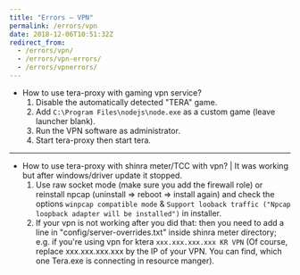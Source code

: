 ```yaml
---
title: "Errors – VPN"
permalink: /errors/vpn
date: 2018-12-06T10:51:32Z
redirect_from:
  - /errors/vpn/
  - /errors/vpn-errors/
  - /errors/vpnerrors/
---
```



* How to use tera-proxy with gaming vpn service?
  1. Disable the automatically detected "TERA" game.
  2. Add `C:\Program Files\nodejs\node.exe` as a custom game (leave launcher blank).
  3. Run the VPN software as administrator.
  4. Start tera-proxy then start tera.

---

* How to use tera-proxy with shinra meter/TCC with vpn? \| It was working but after windows/driver update it stopped.
  1. Use raw socket mode (make sure you add the firewall role) or reinstall npcap (uninstall => reboot => install again) and check the options `winpcap compatible mode` & `Support looback traffic ("Npcap loopback adapter will be installed")` in installer.
  2. If your vpn is not working after you did that: then you need to add a line in "config/server-overrides.txt" inside shinra meter directory; e.g. if you're using vpn for ktera `xxx.xxx.xxx.xxx KR VPN` (Of course, replace xxx.xxx.xxx.xxx by the IP of your VPN. You can find, which one Tera.exe is connecting in resource manger).

